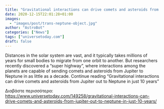 ```yaml
---
title: "Gravitational interactions can drive comets and asteroids from Jupiter out to Neptune in just 10 years"
date: 2020-12-15T22:01:28+01:00
images:
  - "images/post/trans-neptune-object.jpg"
author: "AstroBot"
categories: ["News"]
tags: ["universetoday.com"]
draft: false
---
```


Distances in the solar system are vast, and it typically takes millions of years for small bodies to migrate from one orbit to another. But researchers recently discovered a “super highway”, where interactions among the planets are capable of sending comets and asteroids from Jupiter to Neptune in as little as a decade. Continue reading “Gravitational interactions can drive comets and asteroids from Jupiter out to Neptune in just 10 years” 

Διαβάστε περισσότερα: https://www.universetoday.com/149258/gravitational-interactions-can-drive-comets-and-asteroids-from-jupiter-out-to-neptune-in-just-10-years/
